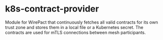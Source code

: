 # k8s-contract-provider
Module for WirePact that continuously fetches all valid contracts for its own trust zone and stores them in a local file or a Kubernetes secret. The contracts are used for mTLS connections between mesh participants.
